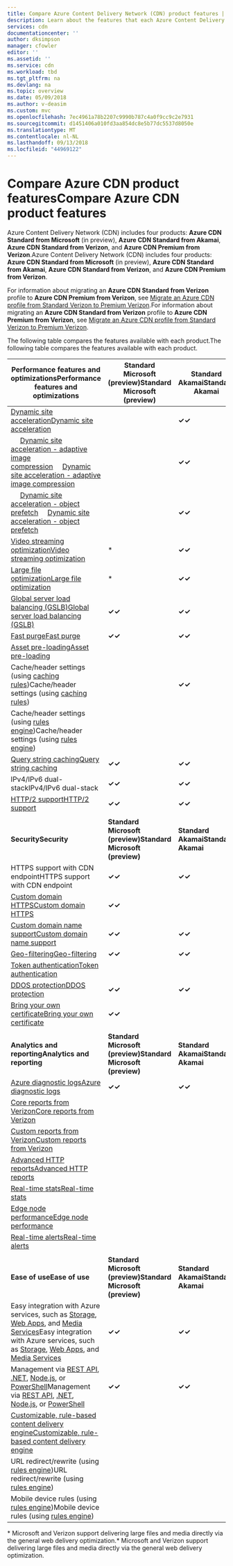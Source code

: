 ```yaml
---
title: Compare Azure Content Delivery Network (CDN) product features | Microsoft Docs
description: Learn about the features that each Azure Content Delivery Network (CDN) product supports.
services: cdn
documentationcenter: ''
author: dksimpson
manager: cfowler
editor: ''
ms.assetid: ''
ms.service: cdn
ms.workload: tbd
ms.tgt_pltfrm: na
ms.devlang: na
ms.topic: overview
ms.date: 05/09/2018
ms.author: v-deasim
ms.custom: mvc
ms.openlocfilehash: 7ec4961a78b2207c9990b787c4a0f9cc9c2e7931
ms.sourcegitcommit: d1451406a010fd3aa854dc8e5b77dc5537d8050e
ms.translationtype: MT
ms.contentlocale: nl-NL
ms.lasthandoff: 09/13/2018
ms.locfileid: "44969122"
---
```

# <a name="compare-azure-cdn-product-features"></a><span data-ttu-id="ebace-103">Compare Azure CDN product features</span><span class="sxs-lookup"><span data-stu-id="ebace-103">Compare Azure CDN product features</span></span>

<span data-ttu-id="ebace-104">Azure Content Delivery Network (CDN) includes four products: **Azure CDN Standard from Microsoft** (in preview), **Azure CDN Standard from Akamai**, **Azure CDN Standard from Verizon**, and **Azure CDN Premium from Verizon**.</span><span class="sxs-lookup"><span data-stu-id="ebace-104">Azure Content Delivery Network (CDN) includes four products: **Azure CDN Standard from Microsoft** (in preview), **Azure CDN Standard from Akamai**, **Azure CDN Standard from Verizon**, and **Azure CDN Premium from Verizon**.</span></span> 

<span data-ttu-id="ebace-105">For information about migrating an **Azure CDN Standard from Verizon** profile to **Azure CDN Premium from Verizon**, see [Migrate an Azure CDN profile from Standard Verizon to Premium Verizon](cdn-migrate.md).</span><span class="sxs-lookup"><span data-stu-id="ebace-105">For information about migrating an **Azure CDN Standard from Verizon** profile to **Azure CDN Premium from Verizon**, see [Migrate an Azure CDN profile from Standard Verizon to Premium Verizon](cdn-migrate.md).</span></span>

<span data-ttu-id="ebace-106">The following table compares the features available with each product.</span><span class="sxs-lookup"><span data-stu-id="ebace-106">The following table compares the features available with each product.</span></span>

| <span data-ttu-id="ebace-107">**Performance features and optimizations**</span><span class="sxs-lookup"><span data-stu-id="ebace-107">**Performance features and optimizations**</span></span> | <span data-ttu-id="ebace-108">**Standard Microsoft (preview)**</span><span class="sxs-lookup"><span data-stu-id="ebace-108">**Standard Microsoft (preview)**</span></span> | <span data-ttu-id="ebace-109">**Standard Akamai**</span><span class="sxs-lookup"><span data-stu-id="ebace-109">**Standard Akamai**</span></span> | <span data-ttu-id="ebace-110">**Standard Verizon**</span><span class="sxs-lookup"><span data-stu-id="ebace-110">**Standard Verizon**</span></span> | <span data-ttu-id="ebace-111">**Premium Verizon**</span><span class="sxs-lookup"><span data-stu-id="ebace-111">**Premium Verizon**</span></span> |
| --- | --- | --- | --- | --- |
| [<span data-ttu-id="ebace-112">Dynamic site acceleration</span><span class="sxs-lookup"><span data-stu-id="ebace-112">Dynamic site acceleration</span></span>](https://docs.microsoft.com/azure/cdn/cdn-dynamic-site-acceleration)  |  | <span data-ttu-id="ebace-113">**&#x2713;**</span><span class="sxs-lookup"><span data-stu-id="ebace-113">**&#x2713;**</span></span>  | <span data-ttu-id="ebace-114">**&#x2713;**</span><span class="sxs-lookup"><span data-stu-id="ebace-114">**&#x2713;**</span></span> | <span data-ttu-id="ebace-115">**&#x2713;**</span><span class="sxs-lookup"><span data-stu-id="ebace-115">**&#x2713;**</span></span> |
| <span data-ttu-id="ebace-116">&nbsp;&nbsp;&nbsp;&nbsp;&nbsp;[Dynamic site acceleration - adaptive image compression](https://docs.microsoft.com/azure/cdn/cdn-dynamic-site-acceleration#adaptive-image-compression-akamai-only)</span><span class="sxs-lookup"><span data-stu-id="ebace-116">&nbsp;&nbsp;&nbsp;&nbsp;&nbsp;[Dynamic site acceleration - adaptive image compression](https://docs.microsoft.com/azure/cdn/cdn-dynamic-site-acceleration#adaptive-image-compression-akamai-only)</span></span>  |  | <span data-ttu-id="ebace-117">**&#x2713;**</span><span class="sxs-lookup"><span data-stu-id="ebace-117">**&#x2713;**</span></span>  |  |  |
| <span data-ttu-id="ebace-118">&nbsp;&nbsp;&nbsp;&nbsp;&nbsp;[Dynamic site acceleration - object prefetch](https://docs.microsoft.com/azure/cdn/cdn-dynamic-site-acceleration#object-prefetch-akamai-only)</span><span class="sxs-lookup"><span data-stu-id="ebace-118">&nbsp;&nbsp;&nbsp;&nbsp;&nbsp;[Dynamic site acceleration - object prefetch](https://docs.microsoft.com/azure/cdn/cdn-dynamic-site-acceleration#object-prefetch-akamai-only)</span></span>  |  | <span data-ttu-id="ebace-119">**&#x2713;**</span><span class="sxs-lookup"><span data-stu-id="ebace-119">**&#x2713;**</span></span>  |  |  |
| [<span data-ttu-id="ebace-120">Video streaming optimization</span><span class="sxs-lookup"><span data-stu-id="ebace-120">Video streaming optimization</span></span>](https://docs.microsoft.com/azure/cdn/cdn-media-streaming-optimization)  | \* | <span data-ttu-id="ebace-121">**&#x2713;**</span><span class="sxs-lookup"><span data-stu-id="ebace-121">**&#x2713;**</span></span>  | \* |  \* |
| [<span data-ttu-id="ebace-122">Large file optimization</span><span class="sxs-lookup"><span data-stu-id="ebace-122">Large file optimization</span></span>](https://docs.microsoft.com/azure/cdn/cdn-large-file-optimization)  | \* | <span data-ttu-id="ebace-123">**&#x2713;**</span><span class="sxs-lookup"><span data-stu-id="ebace-123">**&#x2713;**</span></span>  | \* |  \* |
| [<span data-ttu-id="ebace-124">Global server load balancing (GSLB)</span><span class="sxs-lookup"><span data-stu-id="ebace-124">Global server load balancing (GSLB)</span></span>](https://docs.microsoft.com/azure/traffic-manager/traffic-manager-load-balancing-azure)  | <span data-ttu-id="ebace-125">**&#x2713;**</span><span class="sxs-lookup"><span data-stu-id="ebace-125">**&#x2713;**</span></span> |<span data-ttu-id="ebace-126">**&#x2713;**</span><span class="sxs-lookup"><span data-stu-id="ebace-126">**&#x2713;**</span></span> |<span data-ttu-id="ebace-127">**&#x2713;**</span><span class="sxs-lookup"><span data-stu-id="ebace-127">**&#x2713;**</span></span> |<span data-ttu-id="ebace-128">**&#x2713;**</span><span class="sxs-lookup"><span data-stu-id="ebace-128">**&#x2713;**</span></span> |
| [<span data-ttu-id="ebace-129">Fast purge</span><span class="sxs-lookup"><span data-stu-id="ebace-129">Fast purge</span></span>](cdn-purge-endpoint.md)  | <span data-ttu-id="ebace-130">**&#x2713;**</span><span class="sxs-lookup"><span data-stu-id="ebace-130">**&#x2713;**</span></span> |<span data-ttu-id="ebace-131">**&#x2713;**</span><span class="sxs-lookup"><span data-stu-id="ebace-131">**&#x2713;**</span></span> |<span data-ttu-id="ebace-132">**&#x2713;**</span><span class="sxs-lookup"><span data-stu-id="ebace-132">**&#x2713;**</span></span> |<span data-ttu-id="ebace-133">**&#x2713;**</span><span class="sxs-lookup"><span data-stu-id="ebace-133">**&#x2713;**</span></span> |
| [<span data-ttu-id="ebace-134">Asset pre-loading</span><span class="sxs-lookup"><span data-stu-id="ebace-134">Asset pre-loading</span></span>](cdn-preload-endpoint.md)  |  | |<span data-ttu-id="ebace-135">**&#x2713;**</span><span class="sxs-lookup"><span data-stu-id="ebace-135">**&#x2713;**</span></span> |<span data-ttu-id="ebace-136">**&#x2713;**</span><span class="sxs-lookup"><span data-stu-id="ebace-136">**&#x2713;**</span></span> |
| <span data-ttu-id="ebace-137">Cache/header settings (using [caching rules](cdn-caching-rules.md))</span><span class="sxs-lookup"><span data-stu-id="ebace-137">Cache/header settings (using [caching rules](cdn-caching-rules.md))</span></span>  |  |<span data-ttu-id="ebace-138">**&#x2713;**</span><span class="sxs-lookup"><span data-stu-id="ebace-138">**&#x2713;**</span></span> |<span data-ttu-id="ebace-139">**&#x2713;**</span><span class="sxs-lookup"><span data-stu-id="ebace-139">**&#x2713;**</span></span> | |
| <span data-ttu-id="ebace-140">Cache/header settings (using [rules engine](cdn-rules-engine.md))</span><span class="sxs-lookup"><span data-stu-id="ebace-140">Cache/header settings (using [rules engine](cdn-rules-engine.md))</span></span>  |  | | |<span data-ttu-id="ebace-141">**&#x2713;**</span><span class="sxs-lookup"><span data-stu-id="ebace-141">**&#x2713;**</span></span> |
| [<span data-ttu-id="ebace-142">Query string caching</span><span class="sxs-lookup"><span data-stu-id="ebace-142">Query string caching</span></span>](cdn-query-string.md)  | <span data-ttu-id="ebace-143">**&#x2713;**</span><span class="sxs-lookup"><span data-stu-id="ebace-143">**&#x2713;**</span></span> |<span data-ttu-id="ebace-144">**&#x2713;**</span><span class="sxs-lookup"><span data-stu-id="ebace-144">**&#x2713;**</span></span> |<span data-ttu-id="ebace-145">**&#x2713;**</span><span class="sxs-lookup"><span data-stu-id="ebace-145">**&#x2713;**</span></span> |<span data-ttu-id="ebace-146">**&#x2713;**</span><span class="sxs-lookup"><span data-stu-id="ebace-146">**&#x2713;**</span></span> |
| <span data-ttu-id="ebace-147">IPv4/IPv6 dual-stack</span><span class="sxs-lookup"><span data-stu-id="ebace-147">IPv4/IPv6 dual-stack</span></span> | <span data-ttu-id="ebace-148">**&#x2713;**</span><span class="sxs-lookup"><span data-stu-id="ebace-148">**&#x2713;**</span></span> |<span data-ttu-id="ebace-149">**&#x2713;**</span><span class="sxs-lookup"><span data-stu-id="ebace-149">**&#x2713;**</span></span> |<span data-ttu-id="ebace-150">**&#x2713;**</span><span class="sxs-lookup"><span data-stu-id="ebace-150">**&#x2713;**</span></span> |<span data-ttu-id="ebace-151">**&#x2713;**</span><span class="sxs-lookup"><span data-stu-id="ebace-151">**&#x2713;**</span></span> |
| [<span data-ttu-id="ebace-152">HTTP/2 support</span><span class="sxs-lookup"><span data-stu-id="ebace-152">HTTP/2 support</span></span>](cdn-http2.md)  | <span data-ttu-id="ebace-153">**&#x2713;**</span><span class="sxs-lookup"><span data-stu-id="ebace-153">**&#x2713;**</span></span> |<span data-ttu-id="ebace-154">**&#x2713;**</span><span class="sxs-lookup"><span data-stu-id="ebace-154">**&#x2713;**</span></span> |<span data-ttu-id="ebace-155">**&#x2713;**</span><span class="sxs-lookup"><span data-stu-id="ebace-155">**&#x2713;**</span></span> |<span data-ttu-id="ebace-156">**&#x2713;**</span><span class="sxs-lookup"><span data-stu-id="ebace-156">**&#x2713;**</span></span> |
||||
 <span data-ttu-id="ebace-157">**Security**</span><span class="sxs-lookup"><span data-stu-id="ebace-157">**Security**</span></span> | <span data-ttu-id="ebace-158">**Standard Microsoft (preview)**</span><span class="sxs-lookup"><span data-stu-id="ebace-158">**Standard Microsoft (preview)**</span></span> | <span data-ttu-id="ebace-159">**Standard Akamai**</span><span class="sxs-lookup"><span data-stu-id="ebace-159">**Standard Akamai**</span></span> | <span data-ttu-id="ebace-160">**Standard Verizon**</span><span class="sxs-lookup"><span data-stu-id="ebace-160">**Standard Verizon**</span></span> | <span data-ttu-id="ebace-161">**Premium Verizon**</span><span class="sxs-lookup"><span data-stu-id="ebace-161">**Premium Verizon**</span></span> | 
| <span data-ttu-id="ebace-162">HTTPS support with CDN endpoint</span><span class="sxs-lookup"><span data-stu-id="ebace-162">HTTPS support with CDN endpoint</span></span> | <span data-ttu-id="ebace-163">**&#x2713;**</span><span class="sxs-lookup"><span data-stu-id="ebace-163">**&#x2713;**</span></span> |<span data-ttu-id="ebace-164">**&#x2713;**</span><span class="sxs-lookup"><span data-stu-id="ebace-164">**&#x2713;**</span></span> |<span data-ttu-id="ebace-165">**&#x2713;**</span><span class="sxs-lookup"><span data-stu-id="ebace-165">**&#x2713;**</span></span> |<span data-ttu-id="ebace-166">**&#x2713;**</span><span class="sxs-lookup"><span data-stu-id="ebace-166">**&#x2713;**</span></span> |
| [<span data-ttu-id="ebace-167">Custom domain HTTPS</span><span class="sxs-lookup"><span data-stu-id="ebace-167">Custom domain HTTPS</span></span>](cdn-custom-ssl.md)  | <span data-ttu-id="ebace-168">**&#x2713;**</span><span class="sxs-lookup"><span data-stu-id="ebace-168">**&#x2713;**</span></span> | |<span data-ttu-id="ebace-169">**&#x2713;**</span><span class="sxs-lookup"><span data-stu-id="ebace-169">**&#x2713;**</span></span> |<span data-ttu-id="ebace-170">**&#x2713;**</span><span class="sxs-lookup"><span data-stu-id="ebace-170">**&#x2713;**</span></span> |
| [<span data-ttu-id="ebace-171">Custom domain name support</span><span class="sxs-lookup"><span data-stu-id="ebace-171">Custom domain name support</span></span>](cdn-map-content-to-custom-domain.md)  | <span data-ttu-id="ebace-172">**&#x2713;**</span><span class="sxs-lookup"><span data-stu-id="ebace-172">**&#x2713;**</span></span> |<span data-ttu-id="ebace-173">**&#x2713;**</span><span class="sxs-lookup"><span data-stu-id="ebace-173">**&#x2713;**</span></span> |<span data-ttu-id="ebace-174">**&#x2713;**</span><span class="sxs-lookup"><span data-stu-id="ebace-174">**&#x2713;**</span></span> |<span data-ttu-id="ebace-175">**&#x2713;**</span><span class="sxs-lookup"><span data-stu-id="ebace-175">**&#x2713;**</span></span> |
| [<span data-ttu-id="ebace-176">Geo-filtering</span><span class="sxs-lookup"><span data-stu-id="ebace-176">Geo-filtering</span></span>](cdn-restrict-access-by-country.md)  | <span data-ttu-id="ebace-177">**&#x2713;**</span><span class="sxs-lookup"><span data-stu-id="ebace-177">**&#x2713;**</span></span> |<span data-ttu-id="ebace-178">**&#x2713;**</span><span class="sxs-lookup"><span data-stu-id="ebace-178">**&#x2713;**</span></span> |<span data-ttu-id="ebace-179">**&#x2713;**</span><span class="sxs-lookup"><span data-stu-id="ebace-179">**&#x2713;**</span></span> |<span data-ttu-id="ebace-180">**&#x2713;**</span><span class="sxs-lookup"><span data-stu-id="ebace-180">**&#x2713;**</span></span> |
| [<span data-ttu-id="ebace-181">Token authentication</span><span class="sxs-lookup"><span data-stu-id="ebace-181">Token authentication</span></span>](cdn-token-auth.md)  |  |  |  |<span data-ttu-id="ebace-182">**&#x2713;**</span><span class="sxs-lookup"><span data-stu-id="ebace-182">**&#x2713;**</span></span>| 
| [<span data-ttu-id="ebace-183">DDOS protection</span><span class="sxs-lookup"><span data-stu-id="ebace-183">DDOS protection</span></span>](https://www.us-cert.gov/ncas/tips/ST04-015)  | <span data-ttu-id="ebace-184">**&#x2713;**</span><span class="sxs-lookup"><span data-stu-id="ebace-184">**&#x2713;**</span></span> |<span data-ttu-id="ebace-185">**&#x2713;**</span><span class="sxs-lookup"><span data-stu-id="ebace-185">**&#x2713;**</span></span> |<span data-ttu-id="ebace-186">**&#x2713;**</span><span class="sxs-lookup"><span data-stu-id="ebace-186">**&#x2713;**</span></span> |<span data-ttu-id="ebace-187">**&#x2713;**</span><span class="sxs-lookup"><span data-stu-id="ebace-187">**&#x2713;**</span></span> |
| [<span data-ttu-id="ebace-188">Bring your own certificate</span><span class="sxs-lookup"><span data-stu-id="ebace-188">Bring your own certificate</span></span>](cdn-custom-ssl.md?tabs=option-2-enable-https-with-your-own-certificate#ssl-certificates) |<span data-ttu-id="ebace-189">**&#x2713;**</span><span class="sxs-lookup"><span data-stu-id="ebace-189">**&#x2713;**</span></span> |  |  |  |
||||
| <span data-ttu-id="ebace-190">**Analytics and reporting**</span><span class="sxs-lookup"><span data-stu-id="ebace-190">**Analytics and reporting**</span></span> | <span data-ttu-id="ebace-191">**Standard Microsoft (preview)**</span><span class="sxs-lookup"><span data-stu-id="ebace-191">**Standard Microsoft (preview)**</span></span> | <span data-ttu-id="ebace-192">**Standard Akamai**</span><span class="sxs-lookup"><span data-stu-id="ebace-192">**Standard Akamai**</span></span> | <span data-ttu-id="ebace-193">**Standard Verizon**</span><span class="sxs-lookup"><span data-stu-id="ebace-193">**Standard Verizon**</span></span> | <span data-ttu-id="ebace-194">**Premium Verizon**</span><span class="sxs-lookup"><span data-stu-id="ebace-194">**Premium Verizon**</span></span> | 
| [<span data-ttu-id="ebace-195">Azure diagnostic logs</span><span class="sxs-lookup"><span data-stu-id="ebace-195">Azure diagnostic logs</span></span>](cdn-azure-diagnostic-logs.md)  | <span data-ttu-id="ebace-196">**&#x2713;**</span><span class="sxs-lookup"><span data-stu-id="ebace-196">**&#x2713;**</span></span> | <span data-ttu-id="ebace-197">**&#x2713;**</span><span class="sxs-lookup"><span data-stu-id="ebace-197">**&#x2713;**</span></span> |<span data-ttu-id="ebace-198">**&#x2713;**</span><span class="sxs-lookup"><span data-stu-id="ebace-198">**&#x2713;**</span></span> |<span data-ttu-id="ebace-199">**&#x2713;**</span><span class="sxs-lookup"><span data-stu-id="ebace-199">**&#x2713;**</span></span> |
| [<span data-ttu-id="ebace-200">Core reports from Verizon</span><span class="sxs-lookup"><span data-stu-id="ebace-200">Core reports from Verizon</span></span>](cdn-analyze-usage-patterns.md)  |  | |<span data-ttu-id="ebace-201">**&#x2713;**</span><span class="sxs-lookup"><span data-stu-id="ebace-201">**&#x2713;**</span></span> |<span data-ttu-id="ebace-202">**&#x2713;**</span><span class="sxs-lookup"><span data-stu-id="ebace-202">**&#x2713;**</span></span> |
| [<span data-ttu-id="ebace-203">Custom reports from Verizon</span><span class="sxs-lookup"><span data-stu-id="ebace-203">Custom reports from Verizon</span></span>](cdn-verizon-custom-reports.md)  |  | |<span data-ttu-id="ebace-204">**&#x2713;**</span><span class="sxs-lookup"><span data-stu-id="ebace-204">**&#x2713;**</span></span> |<span data-ttu-id="ebace-205">**&#x2713;**</span><span class="sxs-lookup"><span data-stu-id="ebace-205">**&#x2713;**</span></span> |
| [<span data-ttu-id="ebace-206">Advanced HTTP reports</span><span class="sxs-lookup"><span data-stu-id="ebace-206">Advanced HTTP reports</span></span>](cdn-advanced-http-reports.md)  |  | | |<span data-ttu-id="ebace-207">**&#x2713;**</span><span class="sxs-lookup"><span data-stu-id="ebace-207">**&#x2713;**</span></span> |
| [<span data-ttu-id="ebace-208">Real-time stats</span><span class="sxs-lookup"><span data-stu-id="ebace-208">Real-time stats</span></span>](cdn-real-time-stats.md)  |  | | |<span data-ttu-id="ebace-209">**&#x2713;**</span><span class="sxs-lookup"><span data-stu-id="ebace-209">**&#x2713;**</span></span> |
| [<span data-ttu-id="ebace-210">Edge node performance</span><span class="sxs-lookup"><span data-stu-id="ebace-210">Edge node performance</span></span>](cdn-edge-performance.md)  |  | | |<span data-ttu-id="ebace-211">**&#x2713;**</span><span class="sxs-lookup"><span data-stu-id="ebace-211">**&#x2713;**</span></span> |
| [<span data-ttu-id="ebace-212">Real-time alerts</span><span class="sxs-lookup"><span data-stu-id="ebace-212">Real-time alerts</span></span>](cdn-real-time-alerts.md)  |  | | |<span data-ttu-id="ebace-213">**&#x2713;**</span><span class="sxs-lookup"><span data-stu-id="ebace-213">**&#x2713;**</span></span> |
||||
| <span data-ttu-id="ebace-214">**Ease of use**</span><span class="sxs-lookup"><span data-stu-id="ebace-214">**Ease of use**</span></span> | <span data-ttu-id="ebace-215">**Standard Microsoft (preview)**</span><span class="sxs-lookup"><span data-stu-id="ebace-215">**Standard Microsoft (preview)**</span></span> | <span data-ttu-id="ebace-216">**Standard Akamai**</span><span class="sxs-lookup"><span data-stu-id="ebace-216">**Standard Akamai**</span></span> | <span data-ttu-id="ebace-217">**Standard Verizon**</span><span class="sxs-lookup"><span data-stu-id="ebace-217">**Standard Verizon**</span></span> | <span data-ttu-id="ebace-218">**Premium Verizon**</span><span class="sxs-lookup"><span data-stu-id="ebace-218">**Premium Verizon**</span></span> | 
| <span data-ttu-id="ebace-219">Easy integration with Azure services, such as [Storage](cdn-create-a-storage-account-with-cdn.md), [Web Apps](cdn-add-to-web-app.md), and [Media Services](../media-services/media-services-portal-manage-streaming-endpoints.md)</span><span class="sxs-lookup"><span data-stu-id="ebace-219">Easy integration with Azure services, such as [Storage](cdn-create-a-storage-account-with-cdn.md), [Web Apps](cdn-add-to-web-app.md), and [Media Services](../media-services/media-services-portal-manage-streaming-endpoints.md)</span></span>  | <span data-ttu-id="ebace-220">**&#x2713;**</span><span class="sxs-lookup"><span data-stu-id="ebace-220">**&#x2713;**</span></span> |<span data-ttu-id="ebace-221">**&#x2713;**</span><span class="sxs-lookup"><span data-stu-id="ebace-221">**&#x2713;**</span></span> |<span data-ttu-id="ebace-222">**&#x2713;**</span><span class="sxs-lookup"><span data-stu-id="ebace-222">**&#x2713;**</span></span> |<span data-ttu-id="ebace-223">**&#x2713;**</span><span class="sxs-lookup"><span data-stu-id="ebace-223">**&#x2713;**</span></span> |
| <span data-ttu-id="ebace-224">Management via [REST API](https://msdn.microsoft.com/library/mt634456.aspx), [.NET](cdn-app-dev-net.md), [Node.js](cdn-app-dev-node.md), or [PowerShell](cdn-manage-powershell.md)</span><span class="sxs-lookup"><span data-stu-id="ebace-224">Management via [REST API](https://msdn.microsoft.com/library/mt634456.aspx), [.NET](cdn-app-dev-net.md), [Node.js](cdn-app-dev-node.md), or [PowerShell](cdn-manage-powershell.md)</span></span>  | <span data-ttu-id="ebace-225">**&#x2713;**</span><span class="sxs-lookup"><span data-stu-id="ebace-225">**&#x2713;**</span></span> |<span data-ttu-id="ebace-226">**&#x2713;**</span><span class="sxs-lookup"><span data-stu-id="ebace-226">**&#x2713;**</span></span> |<span data-ttu-id="ebace-227">**&#x2713;**</span><span class="sxs-lookup"><span data-stu-id="ebace-227">**&#x2713;**</span></span> |<span data-ttu-id="ebace-228">**&#x2713;**</span><span class="sxs-lookup"><span data-stu-id="ebace-228">**&#x2713;**</span></span> |
| [<span data-ttu-id="ebace-229">Customizable, rule-based content delivery engine</span><span class="sxs-lookup"><span data-stu-id="ebace-229">Customizable, rule-based content delivery engine</span></span>](cdn-rules-engine.md)  |  | | |<span data-ttu-id="ebace-230">**&#x2713;**</span><span class="sxs-lookup"><span data-stu-id="ebace-230">**&#x2713;**</span></span> |
| <span data-ttu-id="ebace-231">URL redirect/rewrite  (using [rules engine](cdn-rules-engine.md))</span><span class="sxs-lookup"><span data-stu-id="ebace-231">URL redirect/rewrite  (using [rules engine](cdn-rules-engine.md))</span></span>  |  | | |<span data-ttu-id="ebace-232">**&#x2713;**</span><span class="sxs-lookup"><span data-stu-id="ebace-232">**&#x2713;**</span></span> |
| <span data-ttu-id="ebace-233">Mobile device rules (using [rules engine](cdn-rules-engine.md))</span><span class="sxs-lookup"><span data-stu-id="ebace-233">Mobile device rules (using [rules engine](cdn-rules-engine.md))</span></span>  |  | | |<span data-ttu-id="ebace-234">**&#x2713;**</span><span class="sxs-lookup"><span data-stu-id="ebace-234">**&#x2713;**</span></span> |

<span data-ttu-id="ebace-235">\* Microsoft and Verizon support delivering large files and media directly via the general web delivery optimization.</span><span class="sxs-lookup"><span data-stu-id="ebace-235">\* Microsoft and Verizon support delivering large files and media directly via the general web delivery optimization.</span></span>




